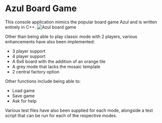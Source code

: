 # Azul Board Game

This console application mimics the popular board game Azul and is written entirely in C++. 
![Azul board game](https://cdn1.bbcode0.com/uploads/2020/7/17/b734f4bd5e28bd201f3991c382cef384-full.png)

Other than being able to play classic mode with 2 players, various enhancements have also been implemented:
- 3 player support
- 4 player support
- A 6x6 board with the addition of an orange tile 
- A grey mode that lacks the mosaic template
- 2 central factory option

Other functions include being able to:
- Load game
- Save game
- Ask for help 

Various test files have also been supplied for each mode, alongside a test script that can be run for each of the respective modes.
